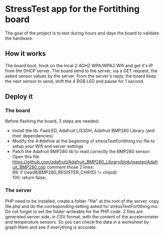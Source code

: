 # StressTest app for the Fortithing board

The goal of the project is to test during hours and days the board to validate the hardware.

## How it works
The board boot, hook on the local 2.4GHZ WPA/WPA2 Wifi and get it's IP from the DHCP server.
The board send to the server, via a GET request, the asked sensor values by the server. From the server's reply, the board keep the next sensor to send, shift the 4 RGB LED and pause for 1 second.

## Deploy it

### The board
Before flashing the board, 3 steps are needed:
 - Install the lib: FastLED, Adafruit LIS3DH, Adafruit BMP280 Library (and their dependencies)
 - Modify the 4 #define at the beginning of stressTestFortithing.ino file to setup your Wifi and server settings
 - Patch the Adafruit BMP280 lib to read correctly the BMP280 sensor:
Open this file https://github.com/adafruit/Adafruit_BMP280_Library/blob/master/Adafruit_BMP280.cpp
comment those 2 lines:               
 99:   if (read8(BMP280_REGISTER_CHIPID) != chipid)             
100:    return false;                

### The server
PHP need to be installed, create a folder "file" at the root of the server, copy file.php and do the corresponding setting asked for stressTestFortithing.ino.
Do not forget to set the folder writeable for the PHP code.
2 files are generated server side, in CSV format, with the content of the accelerometer and temperature sensors. So you can check the data in a worksheet by graph them and see if everything is accurate.

